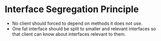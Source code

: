 # Interface Segregation Principle

- No client should forced to depend on methods it does not use.
- One fat interface should be split to smaller and relevant interfaces so that client can know about interfaces 
  relevant to them.
   